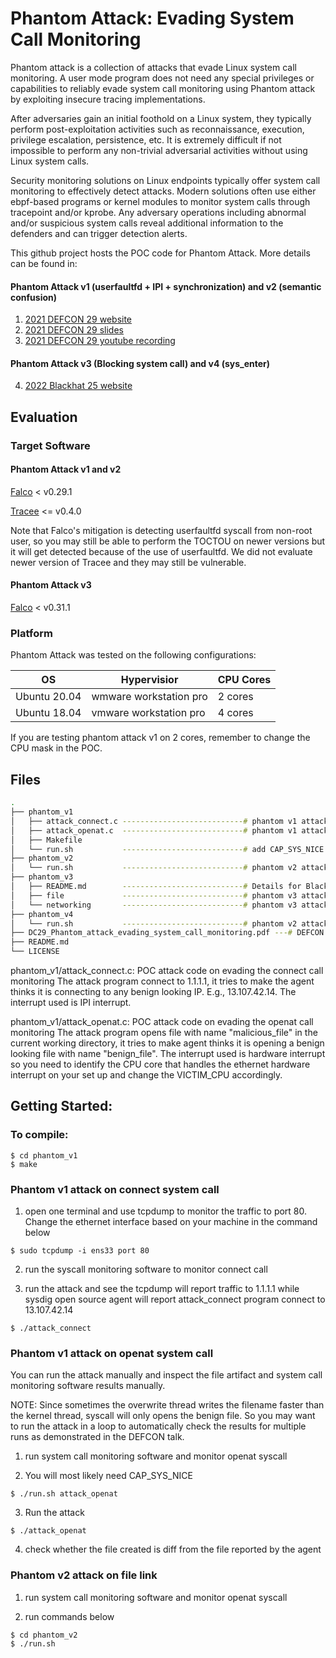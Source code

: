 # Phantom Attack: Evading System Call Monitoring

Phantom attack is a collection of attacks that evade Linux system call
monitoring. A user mode program does not need any special privileges or
capabilities to reliably evade system call monitoring using Phantom attack by
exploiting insecure tracing implementations.

After adversaries gain an initial foothold on a Linux system, they typically
perform post-exploitation activities such as reconnaissance, execution,
privilege escalation, persistence, etc. It is extremely difficult if not
impossible to perform any non-trivial adversarial activities without using
Linux system calls.

Security monitoring solutions on Linux endpoints typically offer system call
monitoring to effectively detect attacks. Modern solutions often use either
ebpf-based programs or kernel modules to monitor system calls through
tracepoint and/or kprobe. Any adversary operations including abnormal and/or
suspicious system calls reveal additional information to the defenders and can
trigger detection alerts.

This github project hosts the POC code for Phantom Attack. More details can be
found in:

#### Phantom Attack v1 (userfaultfd + IPI + synchronization) and v2 (semantic confusion)
1. [2021 DEFCON 29 website](https://defcon.org/html/defcon-29/dc-29-speakers.html#guo) 
2. [2021 DEFCON 29 slides](Phantom_attack_evading_system_call_monitoring.pdf)
3. [2021 DEFCON 29 youtube recording](https://www.youtube.com/watch?v=yaAdM8pWKG8&ab_channel=DEFCONConference)

#### Phantom Attack v3 (Blocking system call) and v4 (sys_enter)
4. [2022 Blackhat 25 website](https://www.blackhat.com/us-22/briefings/schedule/index.html#trace-me-if-you-can-bypassing-linux-syscall-tracing-26427)


## Evaluation 

### Target Software

#### Phantom Attack v1 and v2
[Falco](https://github.com/falcosecurity/falco) < v0.29.1 

[Tracee](https://github.com/aquasecurity/tracee) <= v0.4.0 

Note that Falco's mitigation is detecting userfaultfd syscall from non-root user, so you may still be able to perform the TOCTOU on newer versions but it will get detected because of the use of userfaultfd. We did not evaluate newer version of Tracee and they may still be vulnerable.

#### Phantom Attack v3 
[Falco](https://github.com/falcosecurity/falco) < v0.31.1

### Platform
Phantom Attack was tested on the following configurations:

| OS                 | Hypervisior            | CPU Cores |
| -------------      | ---------------------- | ----------|
| Ubuntu 20.04       | wmware workstation pro | 2 cores   |
| Ubuntu 18.04       | vmware workstation pro | 4 cores   |

If you are testing phantom attack v1 on 2 cores, remember to change the CPU mask in the POC.

## Files 
```bash
.
├── phantom_v1 
│   ├── attack_connect.c ---------------------------# phantom v1 attack on connect
│   ├── attack_openat.c  ---------------------------# phantom v1 attack on openat
│   ├── Makefile 
│   └── run.sh           ---------------------------# add CAP_SYS_NICE for binary (e.g., openat)
├── phantom_v2
│   └── run.sh           ---------------------------# phantom v2 attack on file link
├── phantom_v3
│   ├── README.md        ---------------------------# Details for Blackhat 25 blocking sysall bypass
│   ├── file             ---------------------------# phantom v3 attack on file systems
│   └── networking       ---------------------------# phantom v3 attack on connect
├── phantom_v4
│   └── run.sh           ---------------------------# phantom v2 attack on file link
├── DC29_Phantom_attack_evading_system_call_monitoring.pdf ---# DEFCON 29 slides
├── README.md
└── LICENSE
```

phantom_v1/attack_connect.c:
POC attack code on evading the connect call monitoring
The attack program connect to 1.1.1.1, it tries to make the agent thinks it is
connecting to any benign looking IP. E.g., 13.107.42.14. The interrupt used is IPI interrupt.

phantom_v1/attack_openat.c:
POC attack code on evading the openat call monitoring
The attack program opens file with name "malicious_file" in the current working
directory, it tries to make agent thinks it is opening a benign looking file with name "benign_file". 
The interrupt used is hardware interrupt so you need to identify the CPU core that handles the ethernet hardware interrupt on your set up and change the VICTIM_CPU accordingly.


## Getting Started:

### To compile:
```console
$ cd phantom_v1
$ make
```

### Phantom v1 attack on connect system call 

1. open one terminal and use tcpdump to monitor the traffic to port 80. Change the
   ethernet interface based on your machine in the command below

```console
$ sudo tcpdump -i ens33 port 80
```


2. run the syscall monitoring software to monitor connect call


3. run the attack and see the tcpdump will report traffic to 1.1.1.1 while
   sysdig open source agent will report attack_connect program connect to 13.107.42.14

```console
$ ./attack_connect
```


### Phantom v1 attack on openat system call 

You can run the attack manually and inspect the file artifact and
system call monitoring software results manually. 

NOTE: Since sometimes the overwrite thread writes the filename faster than the kernel thread, syscall will only opens the benign file. 
So you may want to run the attack in a loop to automatically check the results for multiple runs as demonstrated in the DEFCON talk.

1. run system call monitoring software and monitor openat syscall

2. You will most likely need CAP_SYS_NICE

```console
$ ./run.sh attack_openat
```

3. Run the attack
```console
$ ./attack_openat
```

4. check whether the file created is diff from the file reported by the agent

### Phantom v2 attack on file link

1. run system call monitoring software and monitor openat syscall

2. run commands below
```console
$ cd phantom_v2
$ ./run.sh
```
